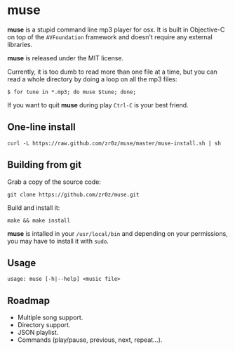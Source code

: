 muse
====

**muse** is a stupid command line mp3 player for osx. It is built in Objective-C on top of the `AVFoundation` framework and doesn't require any external libraries.

**muse** is released under the MIT license.

Currently, it is too dumb to read more than one file at a time, but you can read a whole directory by doing a loop on all the mp3 files:

	$ for tune in *.mp3; do muse $tune; done;

If you want to quit **muse** during play `Ctrl-C` is your best friend.

One-line install
-----------------

    curl -L https://raw.github.com/zr0z/muse/master/muse-install.sh | sh

Building from git
-----------------

Grab a copy of the source code:

	git clone https://github.com/zr0z/muse.git

Build and install it:

	make && make install

**muse** is intalled in your `/usr/local/bin` and depending on your permissions, you may have to install it with `sudo`.

Usage
-----

	usage: muse [-h|--help] <music file>

Roadmap
-------

* Multiple song support.
* Directory support.
* JSON playlist.
* Commands (play/pause, previous, next, repeat…).